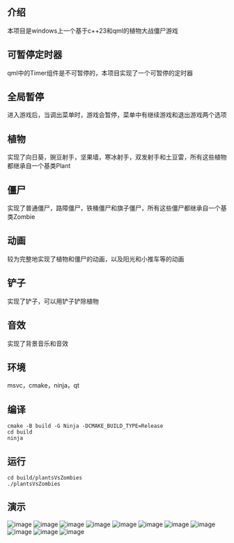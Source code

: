 ## 介绍

本项目是windows上一个基于c++23和qml的植物大战僵尸游戏

## 可暂停定时器

qml中的Timer组件是不可暂停的，本项目实现了一个可暂停的定时器

## 全局暂停

进入游戏后，当调出菜单时，游戏会暂停，菜单中有继续游戏和退出游戏两个选项

## 植物

实现了向日葵，豌豆射手，坚果墙，寒冰射手，双发射手和土豆雷，所有这些植物都继承自一个基类Plant

## 僵尸

实现了普通僵尸，路障僵尸，铁桶僵尸和旗子僵尸，所有这些僵尸都继承自一个基类Zombie

## 动画

较为完整地实现了植物和僵尸的动画，以及阳光和小推车等的动画

## 铲子

实现了铲子，可以用铲子铲除植物

## 音效

实现了背景音乐和音效

## 环境

msvc，cmake，ninja，qt

## 编译

```shell 
cmake -B build -G Ninja -DCMAKE_BUILD_TYPE=Release
cd build
ninja
```

## 运行

```shell
cd build/plantsVsZombies
./plantsVsZombies
```

## 演示

![image](show/show0.png)
![image](show/show1.png)
![image](show/show2.png)
![image](show/show3.png)
![image](show/show4.png)
![image](show/show5.png)
![image](show/show6.png)
![image](show/show7.png)
![image](show/show8.png)
![image](show/show9.png)
![image](show/show10.png)
